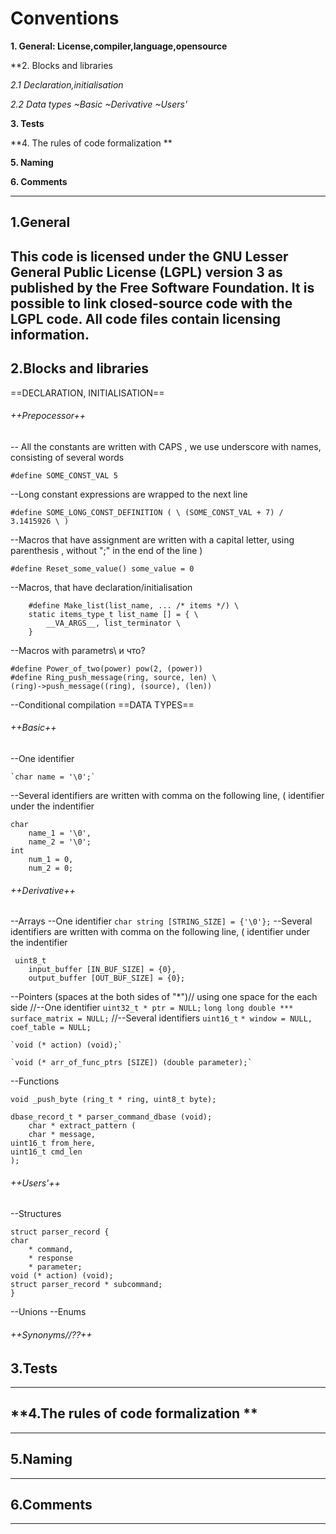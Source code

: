 # Conventions
**1. General: License,compiler,language,opensource**

**2. Blocks and libraries

 *2.1 Declaration,initialisation*

*2.2 Data types*
    *~Basic*
    *~Derivative*
    *~Users'*

**3. Tests**

**4. The rules of code formalization **

**5. Naming**

**6. Comments**

***
## **1.General**
This code is licensed under the GNU Lesser General Public License (LGPL) version 3 as published by the Free Software Foundation.
It is possible to link closed-source code with the LGPL code.
All code files contain licensing information.
---
## **2.Blocks and libraries**
==DECLARATION, INITIALISATION==
###### ++Prepocessor++

-- All the constants are written with CAPS , we use underscore with names, consisting of several words

`#define SOME_CONST_VAL 5`

--Long constant expressions are wrapped to the next line 

`#define SOME_LONG_CONST_DEFINITION ( \
	(SOME_CONST_VAL + 7) / 3.1415926 \
)`

--Macros that have assignment are written with a capital letter, using parenthesis , without ";" in the end of the line )

`#define Reset_some_value() some_value = 0`

--Macros, that have declaration/initialisation

		#define Make_list(list_name, ... /* items */) \
		static items_type_t list_name [] = { \
			__VA_ARGS__, list_terminator \
		}

--Macros with parametrs\\ и что?

	#define Power_of_two(power) pow(2, (power))
 	#define Ring_push_message(ring, source, len) \
  	(ring)->push_message((ring), (source), (len))

--Conditional compilation 
==DATA TYPES==
###### ++Basic++

--One identifier

	`char name = '\0';`

--Several identifiers are written with comma on the following line, ( identifier under the indentifier

	char
		name_1 = '\0',
		name_2 = '\0';
	int
		num_1 = 0,
		num_2 = 0;

###### ++Derivative++ 

--Arrays
--One identifier
	`char string [STRING_SIZE] = {'\0'};`
--Several identifiers are written with comma on the following line, ( identifier under the indentifier

	 uint8_t
		input_buffer [IN_BUF_SIZE] = {0},
		output_buffer [OUT_BUF_SIZE] = {0};

--Pointers (spaces at the both sides of "*")// using one space for the each side
//--One identifier
	`uint32_t * ptr = NULL;`
	`long long double *** surface_matrix = NULL;`
//--Several identifiers
	`uint16_t`
		`* window = NULL,`
		`coef_table = NULL;`

	`void (* action) (void);`

	`void (* arr_of_func_ptrs [SIZE]) (double parameter);`

--Functions

	void _push_byte (ring_t * ring, uint8_t byte);

	dbase_record_t * parser_command_dbase (void);
		char * extract_pattern (
		char * message,
	uint16_t from_here,
	uint16_t cmd_len
	);

###### ++Users'++ 

--Structures

  	struct parser_record {
	char
		* command,
		* response
		* parameter;
	void (* action) (void);
	struct parser_record * subcommand;
	}

--Unions
--Enums

###### ++Synonyms//??++


## **3.Tests**

---
## **4.The rules of code formalization **

---
## **5.Naming**

---
## **6.Comments**

---



